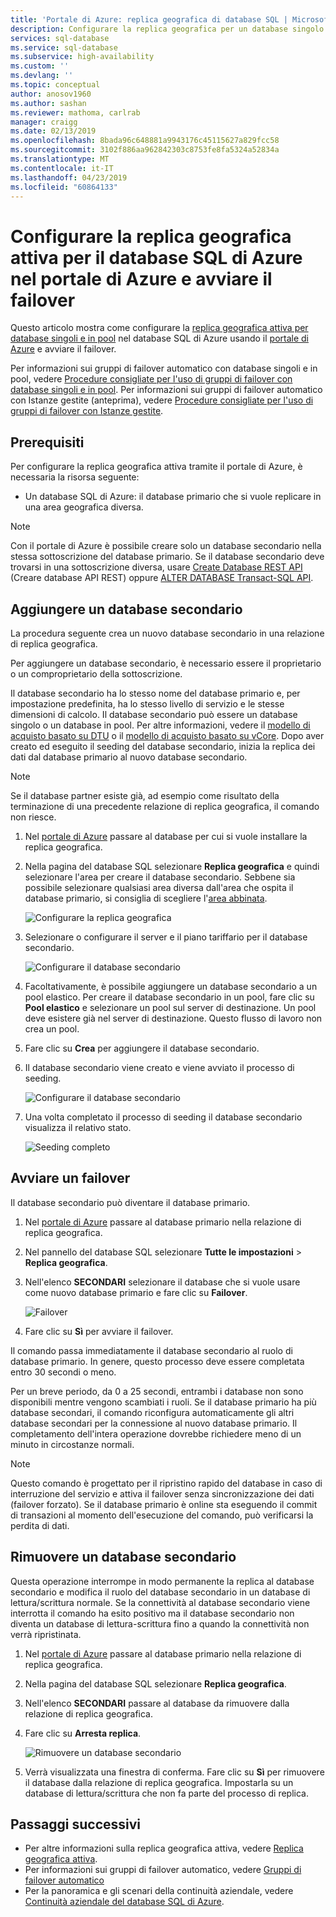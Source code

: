 ```yaml
---
title: 'Portale di Azure: replica geografica di database SQL | Microsoft Docs'
description: Configurare la replica geografica per un database singolo o in pool nel database SQL di Azure usando il portale di Azure e avviare il failover
services: sql-database
ms.service: sql-database
ms.subservice: high-availability
ms.custom: ''
ms.devlang: ''
ms.topic: conceptual
author: anosov1960
ms.author: sashan
ms.reviewer: mathoma, carlrab
manager: craigg
ms.date: 02/13/2019
ms.openlocfilehash: 8bada96c648881a9943176c45115627a829fcc58
ms.sourcegitcommit: 3102f886aa962842303c8753fe8fa5324a52834a
ms.translationtype: MT
ms.contentlocale: it-IT
ms.lasthandoff: 04/23/2019
ms.locfileid: "60864133"
---
```

# <a name="configure-active-geo-replication-for-azure-sql-database-in-the-azure-portal-and-initiate-failover"></a>Configurare la replica geografica attiva per il database SQL di Azure nel portale di Azure e avviare il failover

Questo articolo mostra come configurare la [replica geografica attiva per database singoli e in pool](sql-database-active-geo-replication.md#active-geo-replication-terminology-and-capabilities) nel database SQL di Azure usando il [portale di Azure](https://portal.azure.com) e avviare il failover.

Per informazioni sui gruppi di failover automatico con database singoli e in pool, vedere [Procedure consigliate per l'uso di gruppi di failover con database singoli e in pool](sql-database-auto-failover-group.md#best-practices-of-using-failover-groups-with-single-databases-and-elastic-pools). Per informazioni sui gruppi di failover automatico con Istanze gestite (anteprima), vedere [Procedure consigliate per l'uso di gruppi di failover con Istanze gestite](sql-database-auto-failover-group.md#best-practices-of-using-failover-groups-with-managed-instances).

## <a name="prerequisites"></a>Prerequisiti

Per configurare la replica geografica attiva tramite il portale di Azure, è necessaria la risorsa seguente:

* Un database SQL di Azure: il database primario che si vuole replicare in una area geografica diversa.

> [!Note]
> Con il portale di Azure è possibile creare solo un database secondario nella stessa sottoscrizione del database primario. Se il database secondario deve trovarsi in una sottoscrizione diversa, usare [Create Database REST API](https://docs.microsoft.com/rest/api/sql/databases/createorupdate) (Creare database API REST) oppure [ALTER DATABASE Transact-SQL API](https://docs.microsoft.com/sql/t-sql/statements/alter-database-transact-sql).

## <a name="add-a-secondary-database"></a>Aggiungere un database secondario

La procedura seguente crea un nuovo database secondario in una relazione di replica geografica.  

Per aggiungere un database secondario, è necessario essere il proprietario o un comproprietario della sottoscrizione.

Il database secondario ha lo stesso nome del database primario e, per impostazione predefinita, ha lo stesso livello di servizio e le stesse dimensioni di calcolo. Il database secondario può essere un database singolo o un database in pool. Per altre informazioni, vedere il [modello di acquisto basato su DTU](sql-database-service-tiers-dtu.md) o il [modello di acquisto basato su vCore](sql-database-service-tiers-vcore.md).
Dopo aver creato ed eseguito il seeding del database secondario, inizia la replica dei dati dal database primario al nuovo database secondario.

> [!NOTE]
> Se il database partner esiste già, ad esempio come risultato della terminazione di una precedente relazione di replica geografica, il comando non riesce.

1. Nel [portale di Azure](https://portal.azure.com) passare al database per cui si vuole installare la replica geografica.
2. Nella pagina del database SQL selezionare **Replica geografica** e quindi selezionare l'area per creare il database secondario. Sebbene sia possibile selezionare qualsiasi area diversa dall'area che ospita il database primario, si consiglia di scegliere l'[area abbinata](../best-practices-availability-paired-regions.md).

    ![Configurare la replica geografica](./media/sql-database-geo-replication-portal/configure-geo-replication.png)
3. Selezionare o configurare il server e il piano tariffario per il database secondario.

    ![Configurare il database secondario](./media/sql-database-geo-replication-portal/create-secondary.png)
4. Facoltativamente, è possibile aggiungere un database secondario a un pool elastico. Per creare il database secondario in un pool, fare clic su **Pool elastico** e selezionare un pool sul server di destinazione. Un pool deve esistere già nel server di destinazione. Questo flusso di lavoro non crea un pool.
5. Fare clic su **Crea** per aggiungere il database secondario.
6. Il database secondario viene creato e viene avviato il processo di seeding.

    ![Configurare il database secondario](./media/sql-database-geo-replication-portal/seeding0.png)
7. Una volta completato il processo di seeding il database secondario visualizza il relativo stato.

    ![Seeding completo](./media/sql-database-geo-replication-portal/seeding-complete.png)

## <a name="initiate-a-failover"></a>Avviare un failover

Il database secondario può diventare il database primario.  

1. Nel [portale di Azure](https://portal.azure.com) passare al database primario nella relazione di replica geografica.
2. Nel pannello del database SQL selezionare **Tutte le impostazioni** > **Replica geografica**.
3. Nell'elenco **SECONDARI** selezionare il database che si vuole usare come nuovo database primario e fare clic su **Failover**.

    ![Failover](./media/sql-database-geo-replication-failover-portal/secondaries.png)
4. Fare clic su **Sì** per avviare il failover.

Il comando passa immediatamente il database secondario al ruolo di database primario. In genere, questo processo deve essere completata entro 30 secondi o meno.

Per un breve periodo, da 0 a 25 secondi, entrambi i database non sono disponibili mentre vengono scambiati i ruoli. Se il database primario ha più database secondari, il comando riconfigura automaticamente gli altri database secondari per la connessione al nuovo database primario. Il completamento dell'intera operazione dovrebbe richiedere meno di un minuto in circostanze normali.

> [!NOTE]
> Questo comando è progettato per il ripristino rapido del database in caso di interruzione del servizio e attiva il failover senza sincronizzazione dei dati (failover forzato).  Se il database primario è online sta eseguendo il commit di transazioni al momento dell'esecuzione del comando, può verificarsi la perdita di dati.

## <a name="remove-secondary-database"></a>Rimuovere un database secondario

Questa operazione interrompe in modo permanente la replica al database secondario e modifica il ruolo del database secondario in un database di lettura/scrittura normale. Se la connettività al database secondario viene interrotta il comando ha esito positivo ma il database secondario non diventa un database di lettura-scrittura fino a quando la connettività non verrà ripristinata.  

1. Nel [portale di Azure](https://portal.azure.com) passare al database primario nella relazione di replica geografica.
2. Nella pagina del database SQL selezionare **Replica geografica**.
3. Nell'elenco **SECONDARI** passare al database da rimuovere dalla relazione di replica geografica.
4. Fare clic su **Arresta replica**.

    ![Rimuovere un database secondario](./media/sql-database-geo-replication-portal/remove-secondary.png)
5. Verrà visualizzata una finestra di conferma. Fare clic su **Sì** per rimuovere il database dalla relazione di replica geografica. Impostarla su un database di lettura/scrittura che non fa parte del processo di replica.

## <a name="next-steps"></a>Passaggi successivi

* Per altre informazioni sulla replica geografica attiva, vedere [Replica geografica attiva](sql-database-active-geo-replication.md).
* Per informazioni sui gruppi di failover automatico, vedere [Gruppi di failover automatico](sql-database-auto-failover-group.md)
* Per la panoramica e gli scenari della continuità aziendale, vedere [Continuità aziendale del database SQL di Azure](sql-database-business-continuity.md).
